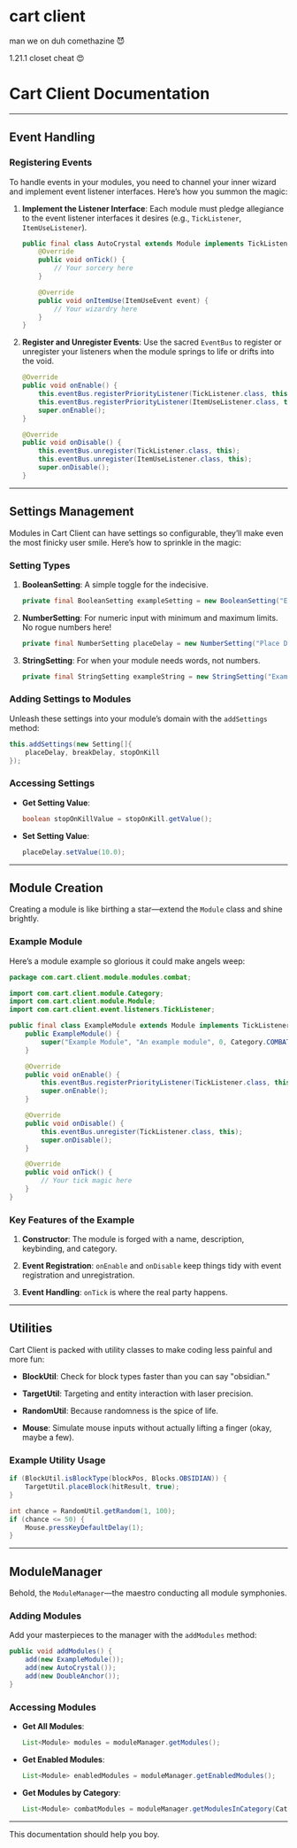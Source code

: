 
# cart client
man we on duh comethazine 😈

1.21.1 closet cheat 😍 

 


# Cart Client Documentation

---

## Event Handling

### Registering Events
To handle events in your modules, you need to channel your inner wizard and implement event listener interfaces. Here’s how you summon the magic:

1. **Implement the Listener Interface**:
   Each module must pledge allegiance to the event listener interfaces it desires (e.g., `TickListener`, `ItemUseListener`).

    ```java
    public final class AutoCrystal extends Module implements TickListener, ItemUseListener {
        @Override
        public void onTick() {
            // Your sorcery here
        }

        @Override
        public void onItemUse(ItemUseEvent event) {
            // Your wizardry here
        }
    }
    ```

2. **Register and Unregister Events**:
   Use the sacred `EventBus` to register or unregister your listeners when the module springs to life or drifts into the void.

    ```java
    @Override
    public void onEnable() {
        this.eventBus.registerPriorityListener(TickListener.class, this);
        this.eventBus.registerPriorityListener(ItemUseListener.class, this);
        super.onEnable();
    }

    @Override
    public void onDisable() {
        this.eventBus.unregister(TickListener.class, this);
        this.eventBus.unregister(ItemUseListener.class, this);
        super.onDisable();
    }
    ```

---

## Settings Management

Modules in Cart Client can have settings so configurable, they’ll make even the most finicky user smile. Here’s how to sprinkle in the magic:

### Setting Types

1. **BooleanSetting**:
   A simple toggle for the indecisive.
    ```java
    private final BooleanSetting exampleSetting = new BooleanSetting("Example Setting", false);
    ```

2. **NumberSetting**:
   For numeric input with minimum and maximum limits. No rogue numbers here!
    ```java
    private final NumberSetting placeDelay = new NumberSetting("Place Delay", 0.0, 20.0, 0.0, 1.0);
    ```

3. **StringSetting**:
   For when your module needs words, not numbers.
    ```java
    private final StringSetting exampleString = new StringSetting("Example String", "Default Value");
    ```

### Adding Settings to Modules

Unleash these settings into your module’s domain with the `addSettings` method:

```java
this.addSettings(new Setting[]{
    placeDelay, breakDelay, stopOnKill
});
```

### Accessing Settings

- **Get Setting Value**:
    ```java
    boolean stopOnKillValue = stopOnKill.getValue();
    ```

- **Set Setting Value**:
    ```java
    placeDelay.setValue(10.0);
    ```

---

## Module Creation

Creating a module is like birthing a star—extend the `Module` class and shine brightly.

### Example Module

Here’s a module example so glorious it could make angels weep:

```java
package com.cart.client.module.modules.combat;

import com.cart.client.module.Category;
import com.cart.client.module.Module;
import com.cart.client.event.listeners.TickListener;

public final class ExampleModule extends Module implements TickListener {
    public ExampleModule() {
        super("Example Module", "An example module", 0, Category.COMBAT);
    }

    @Override
    public void onEnable() {
        this.eventBus.registerPriorityListener(TickListener.class, this);
        super.onEnable();
    }

    @Override
    public void onDisable() {
        this.eventBus.unregister(TickListener.class, this);
        super.onDisable();
    }

    @Override
    public void onTick() {
        // Your tick magic here
    }
}
```

### Key Features of the Example

1. **Constructor**:
   The module is forged with a name, description, keybinding, and category.

2. **Event Registration**:
   `onEnable` and `onDisable` keep things tidy with event registration and unregistration.

3. **Event Handling**:
   `onTick` is where the real party happens.

---

## Utilities

Cart Client is packed with utility classes to make coding less painful and more fun:

- **BlockUtil**:
  Check for block types faster than you can say "obsidian."

- **TargetUtil**:
  Targeting and entity interaction with laser precision.

- **RandomUtil**:
  Because randomness is the spice of life.

- **Mouse**:
  Simulate mouse inputs without actually lifting a finger (okay, maybe a few).

### Example Utility Usage

```java
if (BlockUtil.isBlockType(blockPos, Blocks.OBSIDIAN)) {
    TargetUtil.placeBlock(hitResult, true);
}

int chance = RandomUtil.getRandom(1, 100);
if (chance <= 50) {
    Mouse.pressKeyDefaultDelay(1);
}
```

---

## ModuleManager

Behold, the `ModuleManager`—the maestro conducting all module symphonies.

### Adding Modules

Add your masterpieces to the manager with the `addModules` method:

```java
public void addModules() {
    add(new ExampleModule());
    add(new AutoCrystal());
    add(new DoubleAnchor());
}
```

### Accessing Modules

- **Get All Modules**:
    ```java
    List<Module> modules = moduleManager.getModules();
    ```

- **Get Enabled Modules**:
    ```java
    List<Module> enabledModules = moduleManager.getEnabledModules();
    ```

- **Get Modules by Category**:
    ```java
    List<Module> combatModules = moduleManager.getModulesInCategory(Category.COMBAT);
    ```

---

This documentation should help you boy.

